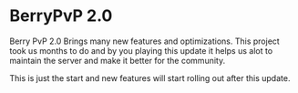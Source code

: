 # BerryPvP 2.0
Berry PvP 2.0 Brings many new features and optimizations.
This project took us months to do and by you playing this update it helps us alot to maintain the server and make it better for the community.

This is just the start and new features will start rolling out after this update. 
